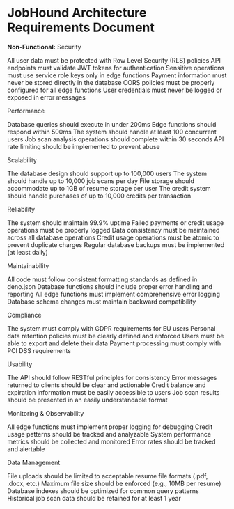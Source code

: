 # JobHound Architecture Requirements Document
**Non-Functional:**
Security

All user data must be protected with Row Level Security (RLS) policies
API endpoints must validate JWT tokens for authentication
Sensitive operations must use service role keys only in edge functions
Payment information must never be stored directly in the database
CORS policies must be properly configured for all edge functions
User credentials must never be logged or exposed in error messages

Performance

Database queries should execute in under 200ms
Edge functions should respond within 500ms
The system should handle at least 100 concurrent users
Job scan analysis operations should complete within 30 seconds
API rate limiting should be implemented to prevent abuse

Scalability

The database design should support up to 100,000 users
The system should handle up to 10,000 job scans per day
File storage should accommodate up to 1GB of resume storage per user
The credit system should handle purchases of up to 10,000 credits per transaction

Reliability

The system should maintain 99.9% uptime
Failed payments or credit usage operations must be properly logged
Data consistency must be maintained across all database operations
Credit usage operations must be atomic to prevent duplicate charges
Regular database backups must be implemented (at least daily)

Maintainability

All code must follow consistent formatting standards as defined in deno.json
Database functions should include proper error handling and reporting
All edge functions must implement comprehensive error logging
Database schema changes must maintain backward compatibility

Compliance

The system must comply with GDPR requirements for EU users
Personal data retention policies must be clearly defined and enforced
Users must be able to export and delete their data
Payment processing must comply with PCI DSS requirements

Usability

The API should follow RESTful principles for consistency
Error messages returned to clients should be clear and actionable
Credit balance and expiration information must be easily accessible to users
Job scan results should be presented in an easily understandable format

Monitoring & Observability

All edge functions must implement proper logging for debugging
Credit usage patterns should be tracked and analyzable
System performance metrics should be collected and monitored
Error rates should be tracked and alertable

Data Management

File uploads should be limited to acceptable resume file formats (.pdf, .docx, etc.)
Maximum file size should be enforced (e.g., 10MB per resume)
Database indexes should be optimized for common query patterns
Historical job scan data should be retained for at least 1 year
